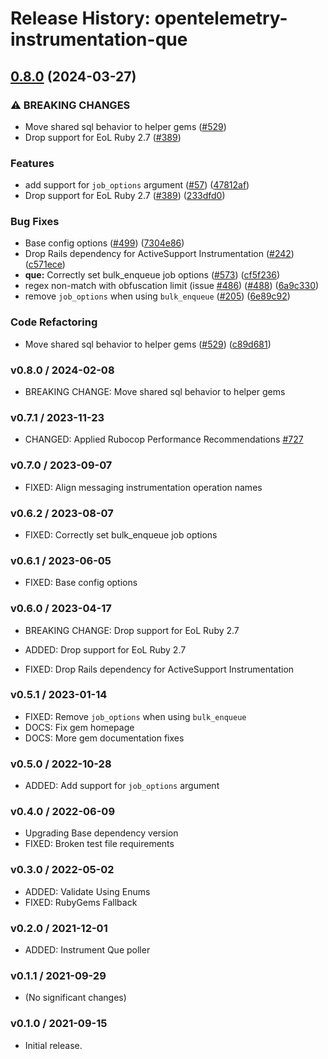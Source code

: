 # Release History: opentelemetry-instrumentation-que

## [0.8.0](https://github.com/solarwinds/opentelemetry-ruby-contrib/compare/opentelemetry-instrumentation-que-v0.7.1...opentelemetry-instrumentation-que/v0.8.0) (2024-03-27)


### ⚠ BREAKING CHANGES

* Move shared sql behavior to helper gems ([#529](https://github.com/solarwinds/opentelemetry-ruby-contrib/issues/529))
* Drop support for EoL Ruby 2.7 ([#389](https://github.com/solarwinds/opentelemetry-ruby-contrib/issues/389))

### Features

* add support for `job_options` argument ([#57](https://github.com/solarwinds/opentelemetry-ruby-contrib/issues/57)) ([47812af](https://github.com/solarwinds/opentelemetry-ruby-contrib/commit/47812af5fc67b22ada1d4749ecdf52532ccf107a))
* Drop support for EoL Ruby 2.7 ([#389](https://github.com/solarwinds/opentelemetry-ruby-contrib/issues/389)) ([233dfd0](https://github.com/solarwinds/opentelemetry-ruby-contrib/commit/233dfd0dae81346e9687090f9d8dfb85215e0ba7))


### Bug Fixes

* Base config options ([#499](https://github.com/solarwinds/opentelemetry-ruby-contrib/issues/499)) ([7304e86](https://github.com/solarwinds/opentelemetry-ruby-contrib/commit/7304e86e9a3beba5c20f790b256bbb54469411ca))
* Drop Rails dependency for ActiveSupport Instrumentation ([#242](https://github.com/solarwinds/opentelemetry-ruby-contrib/issues/242)) ([c571ece](https://github.com/solarwinds/opentelemetry-ruby-contrib/commit/c571ecee6283e877fb7df3ea2b01acf722410551))
* **que:** Correctly set bulk_enqueue job options ([#573](https://github.com/solarwinds/opentelemetry-ruby-contrib/issues/573)) ([cf5f236](https://github.com/solarwinds/opentelemetry-ruby-contrib/commit/cf5f236e91252bf9d399f8862de6f06d36b5d03d))
* regex non-match with obfuscation limit (issue [#486](https://github.com/solarwinds/opentelemetry-ruby-contrib/issues/486)) ([#488](https://github.com/solarwinds/opentelemetry-ruby-contrib/issues/488)) ([6a9c330](https://github.com/solarwinds/opentelemetry-ruby-contrib/commit/6a9c33088c6c9f39b2bc30247a3ed825553c07d4))
* remove `job_options` when using `bulk_enqueue` ([#205](https://github.com/solarwinds/opentelemetry-ruby-contrib/issues/205)) ([6e89c92](https://github.com/solarwinds/opentelemetry-ruby-contrib/commit/6e89c92f189bc6e187da06ea2af4e38531b93601))


### Code Refactoring

* Move shared sql behavior to helper gems ([#529](https://github.com/solarwinds/opentelemetry-ruby-contrib/issues/529)) ([c89d681](https://github.com/solarwinds/opentelemetry-ruby-contrib/commit/c89d6814f167f6adf3d2f1105e62e5987c8f5f49))

### v0.8.0 / 2024-02-08

* BREAKING CHANGE: Move shared sql behavior to helper gems


### v0.7.1 / 2023-11-23

* CHANGED: Applied Rubocop Performance Recommendations [#727](https://github.com/open-telemetry/opentelemetry-ruby-contrib/pull/727)

### v0.7.0 / 2023-09-07

* FIXED: Align messaging instrumentation operation names

### v0.6.2 / 2023-08-07

* FIXED: Correctly set bulk_enqueue job options

### v0.6.1 / 2023-06-05

* FIXED: Base config options 

### v0.6.0 / 2023-04-17

* BREAKING CHANGE: Drop support for EoL Ruby 2.7 

* ADDED: Drop support for EoL Ruby 2.7 
* FIXED: Drop Rails dependency for ActiveSupport Instrumentation 

### v0.5.1 / 2023-01-14

* FIXED: Remove `job_options` when using `bulk_enqueue` 
* DOCS: Fix gem homepage 
* DOCS: More gem documentation fixes 

### v0.5.0 / 2022-10-28

* ADDED: Add support for `job_options` argument

### v0.4.0 / 2022-06-09

* Upgrading Base dependency version
* FIXED: Broken test file requirements 

### v0.3.0 / 2022-05-02

* ADDED: Validate Using Enums 
* FIXED: RubyGems Fallback 

### v0.2.0 / 2021-12-01

* ADDED: Instrument Que poller 

### v0.1.1 / 2021-09-29

* (No significant changes)

### v0.1.0 / 2021-09-15

* Initial release.
